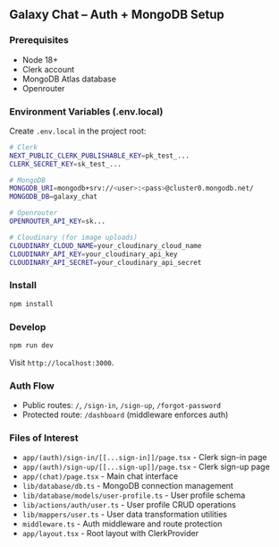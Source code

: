 ## Galaxy Chat – Auth + MongoDB Setup

### Prerequisites
- Node 18+
- Clerk account
- MongoDB Atlas database
- Openrouter 

### Environment Variables (.env.local)
Create `.env.local` in the project root:

```bash
# Clerk
NEXT_PUBLIC_CLERK_PUBLISHABLE_KEY=pk_test_...
CLERK_SECRET_KEY=sk_test_...

# MongoDB
MONGODB_URI=mongodb+srv://<user>:<pass>@cluster0.mongodb.net/
MONGODB_DB=galaxy_chat

# Openrouter
OPENROUTER_API_KEY=sk...

# Cloudinary (for image uploads)
CLOUDINARY_CLOUD_NAME=your_cloudinary_cloud_name
CLOUDINARY_API_KEY=your_cloudinary_api_key
CLOUDINARY_API_SECRET=your_cloudinary_api_secret

```

### Install
```bash
npm install
```

### Develop
```bash
npm run dev
```
Visit `http://localhost:3000`.

### Auth Flow
- Public routes: `/`, `/sign-in`, `/sign-up`, `/forgot-password`
- Protected route: `/dashboard` (middleware enforces auth)

### Files of Interest
- `app/(auth)/sign-in/[[...sign-in]]/page.tsx` - Clerk sign-in page
- `app/(auth)/sign-up/[[...sign-up]]/page.tsx` - Clerk sign-up page
- `app/(chat)/page.tsx` - Main chat interface
- `lib/database/db.ts` - MongoDB connection management
- `lib/database/models/user-profile.ts` - User profile schema
- `lib/actions/auth/user.ts` - User profile CRUD operations
- `lib/mappers/user.ts` - User data transformation utilities
- `middleware.ts` - Auth middleware and route protection
- `app/layout.tsx` - Root layout with ClerkProvider